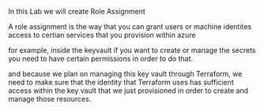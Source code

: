 In this Lab we will create Role Assignment

A role assignment is the way that you can grant users or machine identites access to certian services that you provision within azure

for example, inside the keyvault if you want to create or manage the secrets you need to have certain permissions in order to do that.

and because we plan on managing this key vault through Terraform, we need to make sure that the identity that Terraform uses has sufficient access within the key vault that we just provisioned in order to create and manage those resources.





